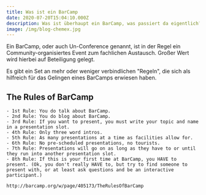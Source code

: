 ```yaml
---
title: Was ist ein BarCamp
date: 2020-07-20T15:04:10.000Z
description: Was ist überhaupt ein BarCamp, was passiert da eigentlich?
image: /img/blog-chemex.jpg
--- 
```

Ein BarCamp, oder auch Un-Conference genannt, ist in der Regel ein Community-organisiertes Event zum fachlichen Austausch. Großer Wert wird hierbei auf Beteiligung gelegt. 

Es gibt ein Set an mehr oder weniger verbindlichen "Regeln", die sich als hilfreich für das Gelingen eines BarCamps erwiesen haben.
 
## The Rules of BarCamp

    - 1st Rule: You do talk about BarCamp.
    - 2nd Rule: You do blog about BarCamp.
    - 3rd Rule: If you want to present, you must write your topic and name in a presentation slot.
    - 4th Rule: Only three word intros.
    - 5th Rule: As many presentations at a time as facilities allow for.
    - 6th Rule: No pre-scheduled presentations, no tourists.
    - 7th Rule: Presentations will go on as long as they have to or until they run into another presentation slot.
    - 8th Rule: If this is your first time at BarCamp, you HAVE to present. (Ok, you don't really HAVE to, but try to find someone to present with, or at least ask questions and be an interactive participant.)

    http://barcamp.org/w/page/405173/TheRulesOfBarCamp
